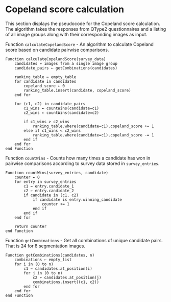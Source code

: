# Copeland score calculation

This section displays the pseudocode for the Copeland score calculation. The algorithm takes the responses from QType2 questionnaires and a listing of all image groups along with their corresponding images as input.

Function `calculateCopelandScore` - An algorithm to calculate Copeland score based on candidate pairwise comparisons.
```plaintext
Function calculateCopelandScore(survey_data)
    candidates ← images from a single image group
    candidate_pairs ← getCombinations(candidates)

    ranking_table ← empty_table
    for candidate in candidates
        copeland_score ← 0
        ranking_table.insert(candidate, copeland_score)
    end for

    for (c1, c2) in candidate_pairs
        c1_wins ← countWins(candidate=c1)
        c2_wins ← countWins(candidate=c2)

        if c1_wins > c2_wins
            ranking_table.where(candidate=c1).copeland_score += 1
        else if c1_wins < c2_wins
            ranking_table.where(candidate=c1).copeland_score -= 1
        end if
    end for
end Function

```

Function `countWins` - Counts how many times a candidate has won in pairwise comparisons according to survey data stored in `survey_entries`.

```
Function countWins(survey_entries, candidate)
    counter ← 0
    for entry in survey_entries
        c1 ← entry.candidate_1
        c2 ← entry.candidate_2
        if candidate in (c1, c2)
            if candidate is entry.winning_candidate
                counter += 1
            end if
        end if
    end for

    return counter
end Function
```


Function `getCombinations` - Get all combinations of unique candidate pairs. That is 24 for 8 segmentation images.

```
Function getCombinations(candidates, n)
    combinations ← empty_list
    for i in (0 to n)
        c1 ← candidates.at_position(i)
        for j in (0 to n)
            c2 ← candidates.at_position(j)
            combinations.insert((c1, c2))
        end for
    end for
end Function
```


